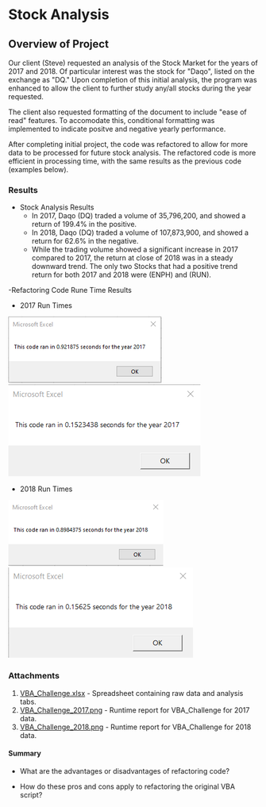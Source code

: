 # Stock Analysis

## Overview of Project
Our client (Steve) requested an analysis of the Stock Market for the years of 2017 and 2018.  Of particular interest was the stock for "Daqo", listed on the exchange as "DQ." Upon completion of this initial analysis, the program was enhanced to allow the client to further study any/all stocks during the year requested.

The client also requested formatting of the document to include "ease of read" features.  To accomodate this, conditional formatting was implemented to indicate positve and negative yearly performance.

After completing initial project, the code was refactored to allow for more data to be processed for future stock analysis.  The refactored code is more efficient in processing time, with the same results as the previous code (examples below).

### Results
- Stock Analysis Results
  - In 2017, Daqo (DQ) traded a volume of 35,796,200, and showed a return of 199.4% in the positive.
  - In 2018, Daqo (DQ) traded a volume of 107,873,900, and showed a return for 62.6% in the negative.  
  - While the trading volume showed a significant increase in 2017 compared to 2017, the return at close of 2018 was in a steady downward trend.  The only two Stocks that had a positive trend return for both 2017 and 2018 were (ENPH) and (RUN).

-Refactoring Code Rune Time Results
  - 2017 Run Times

![Green_Stocks_2017.png](https://github.com/nseddon/Stock-Analysis/blob/main/Module_Prep/green_stocks_2017.png) ![VBA_Challenge_2017.png](https://github.com/nseddon/Stock-Analysis/blob/main/Resources/VBA_Challenge_2017.png)

  - 2018 Run Times

![Green_Stocks_2018.png](https://github.com/nseddon/Stock-Analysis/blob/main/Module_Prep/green_stocks_2018.png) ![VBA_Challenge_2018.png](https://github.com/nseddon/Stock-Analysis/blob/main/Resources/VBA_Challenge_2018.png)

### Attachments
1. [VBA_Challenge.xlsx](https://github.com/nseddon/Stock-Analysis/blob/main/VBA_Challenge.xlsm) - Spreadsheet containing raw data and analysis tabs.
2. [VBA_Challenge_2017.png](https://github.com/nseddon/Stock-Analysis/blob/main/Resources/VBA_Challenge_2017.png) - Runtime report for VBA_Challenge for 2017 data.
3. [VBA_Challenge_2018.png](https://github.com/nseddon/Stock-Analysis/blob/main/Resources/VBA_Challenge_2018.png) - Runtime report for VBA_Challenge for 2018 data.


#### Summary

- What are the advantages or disadvantages of refactoring code?

- How do these pros and cons apply to refactoring the original VBA script?
